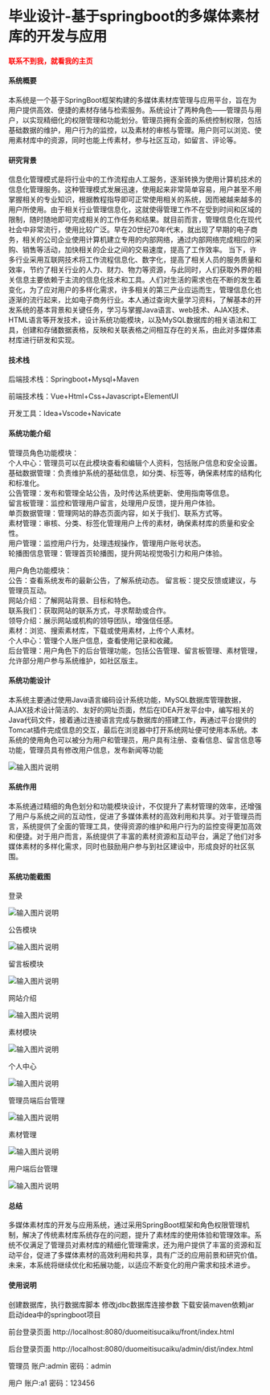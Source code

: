 # 毕业设计-基于springboot的多媒体素材库的开发与应用

<h4 style='color:red'>联系不到我，就看我的主页 </h4> 
 
#### 系统概要

本系统是一个基于SpringBoot框架构建的多媒体素材库管理与应用平台，旨在为用户提供高效、便捷的素材存储与检索服务。系统设计了两种角色——管理员与用户，以实现精细化的权限管理和功能划分。管理员拥有全面的系统控制权限，包括基础数据的维护，用户行为的监控，以及素材的审核与管理。用户则可以浏览、使用素材库中的资源，同时也能上传素材，参与社区互动，如留言、评论等。

#### 研究背景

信息化管理模式是将行业中的工作流程由人工服务，逐渐转换为使用计算机技术的信息化管理服务。这种管理模式发展迅速，使用起来非常简单容易，用户甚至不用掌握相关的专业知识，根据教程指导即可正常使用相关的系统，因而被越来越多的用户所使用。由于相关行业管理信息化，这就使得管理工作不在受到时间和区域的限制，随时随地即可完成相关的工作任务和结果。就目前而言，管理信息化在现代社会中非常流行，使用比较广泛。早在20世纪70年代末，就出现了早期的电子商务，相关的公司企业使用计算机建立专用的内部网络，通过内部网络完成相应的采购、销售等活动，加快相关的企业之间的交易速度，提高了工作效率。
当下，许多行业采用互联网技术将工作流程信息化、数字化，提高了相关人员的服务质量和效率，节约了相关行业的人力、财力、物力等资源，与此同时，人们获取外界的相关信息主要依赖于主流的信息化技术和工具。人们对生活的需求也在不断的发生着变化，为了应对用户的多样化需求，许多相关的第三产业应运而生，管理信息化也逐渐的流行起来，比如电子商务行业。本人通过查询大量学习资料，了解基本的开发系统的基本背景和关键任务，学习与掌握Java语言、web技术、AJAX技术、HTML语言等开发技术，设计系统功能模块，以及MySQL数据库的相关语法和工具，创建和存储数据表格，反映和关联表格之间相互存在的关系，由此对多媒体素材库进行研发和实现。

#### 技术栈

后端技术栈：Springboot+Mysql+Maven

前端技术栈：Vue+Html+Css+Javascript+ElementUI

开发工具：Idea+Vscode+Navicate

#### 系统功能介绍

管理员角色功能模块：  
个人中心：管理员可以在此模块查看和编辑个人资料，包括账户信息和安全设置。  
基础数据管理：负责维护系统的基础信息，如分类、标签等，确保素材库的结构化和标准化。  
公告管理：发布和管理全站公告，及时传达系统更新、使用指南等信息。  
留言板管理：监控和管理用户留言，处理用户反馈，提升用户体验。  
单页数据管理：管理网站的静态页面内容，如关于我们、联系方式等。  
素材管理：审核、分类、标签化管理用户上传的素材，确保素材库的质量和安全性。  
用户管理：监控用户行为，处理违规操作，管理用户账号状态。  
轮播图信息管理：管理首页轮播图，提升网站视觉吸引力和用户体验。  

用户角色功能模块：  
公告：查看系统发布的最新公告，了解系统动态。 
留言板：提交反馈或建议，与管理员互动。  
网站介绍：了解网站背景、目标和特色。  
联系我们：获取网站的联系方式，寻求帮助或合作。  
领导介绍：展示网站或机构的领导团队，增强信任感。  
素材：浏览、搜索素材库，下载或使用素材，上传个人素材。  
个人中心：管理个人账户信息，查看使用记录和收藏。  
后台管理：用户角色下的后台管理功能，包括公告管理、留言板管理、素材管理，允许部分用户参与系统维护，如社区版主。  

#### 系统功能设计

本系统主要通过使用Java语言编码设计系统功能，MySQL数据库管理数据，AJAX技术设计简洁的、友好的网址页面，然后在IDEA开发平台中，编写相关的Java代码文件，接着通过连接语言完成与数据库的搭建工作，再通过平台提供的Tomcat插件完成信息的交互，最后在浏览器中打开系统网址便可使用本系统。本系统的使用角色可以被分为用户和管理员，用户具有注册、查看信息、留言信息等功能，管理员具有修改用户信息，发布新闻等功能

![输入图片说明](images/574b7dbbc8c6819aa169079a696e178.png)

#### 系统作用

本系统通过精细的角色划分和功能模块设计，不仅提升了素材管理的效率，还增强了用户与系统之间的互动性，促进了多媒体素材的高效利用和共享。对于管理员而言，系统提供了全面的管理工具，使得资源的维护和用户行为的监控变得更加高效和便捷。对于用户而言，系统提供了丰富的素材资源和互动平台，满足了他们对多媒体素材的多样化需求，同时也鼓励用户参与到社区建设中，形成良好的社区氛围。

#### 系统功能截图

登录

![输入图片说明](images/f61d12dd7838976281540e1dc054b05.png)

公告模块

![输入图片说明](images/6b63a90d45e1a51f9f3c466e248de1d.png)

留言板模块

![输入图片说明](images/712da669fb97270bf6a4680ec231d27.png)

网站介绍

![输入图片说明](images/9af6cd2bb93ccecf8121f2c7f0a3921.png)

素材模块

![输入图片说明](images/5b004ab4b445e68a6c8c71b15f0f6b3.png)

个人中心

![输入图片说明](images/5e6658d974a41ce7f5c2c3a20a73c3c.png)

管理员端后台管理

![输入图片说明](images/52a14aed8a3cc56307663b4627c4f6e.png)

素材管理

![输入图片说明](images/5e773eeef7c2ddf6567d259f6e15872.png)

用户端后台管理

![输入图片说明](images/f4281ba74d9315c73d35ef14b13fdc3.png)

#### 总结

多媒体素材库的开发与应用系统，通过采用SpringBoot框架和角色权限管理机制，解决了传统素材库系统存在的问题，提升了素材库的使用体验和管理效率。系统不仅满足了管理员对素材库的精细化管理需求，还为用户提供了丰富的资源和互动平台，促进了多媒体素材的高效利用和共享，具有广泛的应用前景和研究价值。未来，本系统将继续优化和拓展功能，以适应不断变化的用户需求和技术进步。

#### 使用说明

创建数据库，执行数据库脚本 修改jdbc数据库连接参数 下载安装maven依赖jar 启动idea中的springboot项目

前台登录页面
http://localhost:8080/duomeitisucaiku/front/index.html

后台登录页面
http://localhost:8080/duomeitisucaiku/admin/dist/index.html

管理员				账户:admin 		密码：admin

用户				账户:a1 		密码：123456

